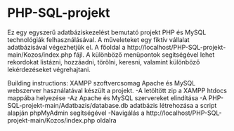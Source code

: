 # PHP-SQL-projekt

Ez egy egyszerű adatbáziskezelést bemutató projekt PHP és MySQL technológiák felhasználásával.
A műveleteket egy fiktív vállalat adatbázisával végezhetjük el.
A főoldal a http://localhost/PHP-SQL-projekt-main/Kozos/index.php fájl.
A különböző menüpontok segítségével lehet rekordokat listázni, hozzáadni, törölni, keresni, valamint különböző lekérdezéseket végrehajtani.

Building instructions:
XAMPP szoftvercsomag Apache és MySQL webszerver használatával készült a projekt.
-A letöltött zip a XAMPP htdocs mappába helyezése
-Az Apache és MySQL szervereket elindítása
-A PHP-SQL-projekt-main/Adatbazis/database.db adatbázis létrehozása a script alapján phpMyAdmin segítségével
-Navigálás a http://localhost/PHP-SQL-projekt-main/Kozos/index.php oldalra 
